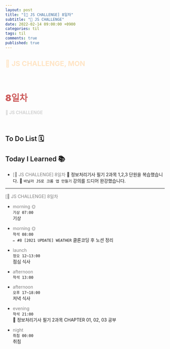 ```yaml
---
layout: post
title: "[👑 JS CHALLENGE] 8일차"
subtitle: "👑 JS CHALLENGE"
date: 2022-02-14 09:00:00 +0900
categories: til
tags: til
comments: true
published: true
---
```


## <span style="color:Bisque;font-size: 22px">👑 JS CHALLENGE, MON</span>

<br />

# **<span style="font-weight:900;color:indianred">8일차</span>**

**<span style="color:lightgray">👑 JS CHALLENGE</span>**

<br />

## <span style="font-weight:600">To Do List</span> 🗓

## <span style="font-weight:600">Today I Learned</span> 📚

- <span style="color:gray">[👑 JS CHALLENGE] 8일차</span>
  💬 정보처리기사 필기 2과목 1,2,3 단원을 복습했습니다. 
  💬 `바닐라 JS로 크롬 앱 만들기` 강의를 드디어 완강했습니다.

---

<span style="color:gray">[👑 JS CHALLENGE] 8일차</span>

- <span style="color:gray">morning 🌞</span> <br>
  `기상 07:00` <br>
  기상
- <span style="color:gray">morning 🌞</span> <br>
  `착석 08:00` <br>
  `✏️ #8 [2021 UPDATE] WEATHER` 클론코딩 후 노션 정리
- <span style="color:gray">launch</span> <br>
  `정오 12~13:00`<br>
  점심 식사
- <span style="color:gray">afternoon</span> <br>
  `착석 13:00`<br>
  
- <span style="color:gray">afternoon</span> <br>
  `오후 17~18:00`<br>
  저녁 식사
- <span style="color:gray">evening</span> <br>
  `착석 21:00`<br>
  📖 정보처리기사 필기 2과목 CHAPTER 01, 02, 03 공부
- <span style="color:gray">night</span> <br>
  `취침 00:00`<br>
  취침